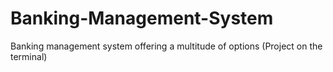 # Banking-Management-System
Banking management system offering a multitude of options (Project on the terminal)
